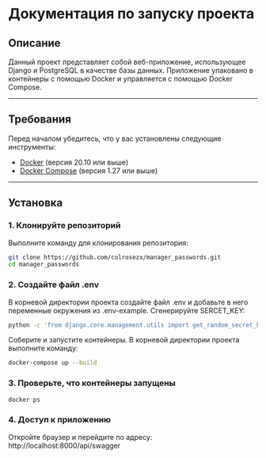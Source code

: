 # Документация по запуску проекта

## Описание

Данный проект представляет собой веб-приложение, использующее Django и PostgreSQL в качестве базы данных. Приложение упаковано в контейнеры с помощью Docker и управляется с помощью Docker Compose.

---

## Требования

Перед началом убедитесь, что у вас установлены следующие инструменты:

- [Docker](https://docs.docker.com/get-docker/) (версия 20.10 или выше)
- [Docker Compose](https://docs.docker.com/compose/install/) (версия 1.27 или выше)

---

## Установка

### 1. Клонируйте репозиторий

Выполните команду для клонирования репозитория:

```bash
git clone https://github.com/colrosezx/manager_passwords.git
cd manager_passwords
```

### 2. Создайте файл .env
В корневой директории проекта создайте файл .env и добавьте в него переменные окружения из .env-example.
Сгенерируйте SERCET_KEY:

```bash
python -c 'from django.core.management.utils import get_random_secret_key; print(get_random_secret_key())'
```

Соберите и запустите контейнеры. В корневой директории проекта выполните команду:

```bash
docker-compose up --build
```

### 3. Проверьте, что контейнеры запущены

```bash
docker ps
```

### 4. Доступ к приложению
Откройте браузер и перейдите по адресу:
http://localhost:8000/api/swagger

